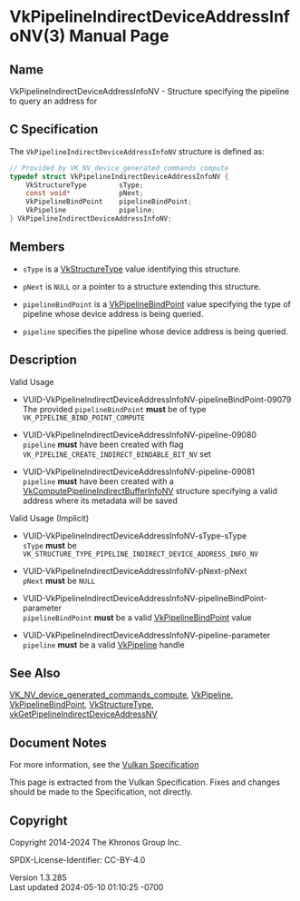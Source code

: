 # VkPipelineIndirectDeviceAddressInfoNV(3) Manual Page

## Name

VkPipelineIndirectDeviceAddressInfoNV - Structure specifying the
pipeline to query an address for



## <a href="#_c_specification" class="anchor"></a>C Specification

The `VkPipelineIndirectDeviceAddressInfoNV` structure is defined as:

``` c
// Provided by VK_NV_device_generated_commands_compute
typedef struct VkPipelineIndirectDeviceAddressInfoNV {
    VkStructureType        sType;
    const void*            pNext;
    VkPipelineBindPoint    pipelineBindPoint;
    VkPipeline             pipeline;
} VkPipelineIndirectDeviceAddressInfoNV;
```

## <a href="#_members" class="anchor"></a>Members

- `sType` is a [VkStructureType](https://registry.khronos.org/vulkan/specs/1.3-extensions/man/html/VkStructureType.html) value identifying
  this structure.

- `pNext` is `NULL` or a pointer to a structure extending this
  structure.

- `pipelineBindPoint` is a
  [VkPipelineBindPoint](https://registry.khronos.org/vulkan/specs/1.3-extensions/man/html/VkPipelineBindPoint.html) value specifying the
  type of pipeline whose device address is being queried.

- `pipeline` specifies the pipeline whose device address is being
  queried.

## <a href="#_description" class="anchor"></a>Description

Valid Usage

- <a
  href="#VUID-VkPipelineIndirectDeviceAddressInfoNV-pipelineBindPoint-09079"
  id="VUID-VkPipelineIndirectDeviceAddressInfoNV-pipelineBindPoint-09079"></a>
  VUID-VkPipelineIndirectDeviceAddressInfoNV-pipelineBindPoint-09079  
  The provided `pipelineBindPoint` **must** be of type
  `VK_PIPELINE_BIND_POINT_COMPUTE`

- <a href="#VUID-VkPipelineIndirectDeviceAddressInfoNV-pipeline-09080"
  id="VUID-VkPipelineIndirectDeviceAddressInfoNV-pipeline-09080"></a>
  VUID-VkPipelineIndirectDeviceAddressInfoNV-pipeline-09080  
  `pipeline` **must** have been created with flag
  `VK_PIPELINE_CREATE_INDIRECT_BINDABLE_BIT_NV` set

- <a href="#VUID-VkPipelineIndirectDeviceAddressInfoNV-pipeline-09081"
  id="VUID-VkPipelineIndirectDeviceAddressInfoNV-pipeline-09081"></a>
  VUID-VkPipelineIndirectDeviceAddressInfoNV-pipeline-09081  
  `pipeline` **must** have been created with a
  [VkComputePipelineIndirectBufferInfoNV](https://registry.khronos.org/vulkan/specs/1.3-extensions/man/html/VkComputePipelineIndirectBufferInfoNV.html)
  structure specifying a valid address where its metadata will be saved

Valid Usage (Implicit)

- <a href="#VUID-VkPipelineIndirectDeviceAddressInfoNV-sType-sType"
  id="VUID-VkPipelineIndirectDeviceAddressInfoNV-sType-sType"></a>
  VUID-VkPipelineIndirectDeviceAddressInfoNV-sType-sType  
  `sType` **must** be
  `VK_STRUCTURE_TYPE_PIPELINE_INDIRECT_DEVICE_ADDRESS_INFO_NV`

- <a href="#VUID-VkPipelineIndirectDeviceAddressInfoNV-pNext-pNext"
  id="VUID-VkPipelineIndirectDeviceAddressInfoNV-pNext-pNext"></a>
  VUID-VkPipelineIndirectDeviceAddressInfoNV-pNext-pNext  
  `pNext` **must** be `NULL`

- <a
  href="#VUID-VkPipelineIndirectDeviceAddressInfoNV-pipelineBindPoint-parameter"
  id="VUID-VkPipelineIndirectDeviceAddressInfoNV-pipelineBindPoint-parameter"></a>
  VUID-VkPipelineIndirectDeviceAddressInfoNV-pipelineBindPoint-parameter  
  `pipelineBindPoint` **must** be a valid
  [VkPipelineBindPoint](https://registry.khronos.org/vulkan/specs/1.3-extensions/man/html/VkPipelineBindPoint.html) value

- <a href="#VUID-VkPipelineIndirectDeviceAddressInfoNV-pipeline-parameter"
  id="VUID-VkPipelineIndirectDeviceAddressInfoNV-pipeline-parameter"></a>
  VUID-VkPipelineIndirectDeviceAddressInfoNV-pipeline-parameter  
  `pipeline` **must** be a valid [VkPipeline](https://registry.khronos.org/vulkan/specs/1.3-extensions/man/html/VkPipeline.html) handle

## <a href="#_see_also" class="anchor"></a>See Also

[VK_NV_device_generated_commands_compute](https://registry.khronos.org/vulkan/specs/1.3-extensions/man/html/VK_NV_device_generated_commands_compute.html),
[VkPipeline](https://registry.khronos.org/vulkan/specs/1.3-extensions/man/html/VkPipeline.html),
[VkPipelineBindPoint](https://registry.khronos.org/vulkan/specs/1.3-extensions/man/html/VkPipelineBindPoint.html),
[VkStructureType](https://registry.khronos.org/vulkan/specs/1.3-extensions/man/html/VkStructureType.html),
[vkGetPipelineIndirectDeviceAddressNV](https://registry.khronos.org/vulkan/specs/1.3-extensions/man/html/vkGetPipelineIndirectDeviceAddressNV.html)

## <a href="#_document_notes" class="anchor"></a>Document Notes

For more information, see the <a
href="https://registry.khronos.org/vulkan/specs/1.3-extensions/html/vkspec.html#VkPipelineIndirectDeviceAddressInfoNV"
target="_blank" rel="noopener">Vulkan Specification</a>

This page is extracted from the Vulkan Specification. Fixes and changes
should be made to the Specification, not directly.

## <a href="#_copyright" class="anchor"></a>Copyright

Copyright 2014-2024 The Khronos Group Inc.

SPDX-License-Identifier: CC-BY-4.0

Version 1.3.285  
Last updated 2024-05-10 01:10:25 -0700

